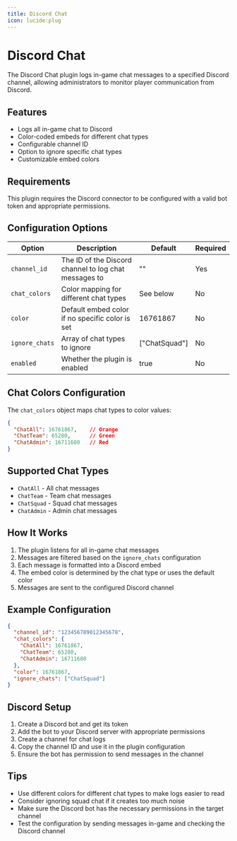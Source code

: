 ```yaml
---
title: Discord Chat
icon: lucide:plug
---
```


# Discord Chat

The Discord Chat plugin logs in-game chat messages to a specified Discord channel, allowing administrators to monitor player communication from Discord.

## Features

- Logs all in-game chat to Discord
- Color-coded embeds for different chat types
- Configurable channel ID
- Option to ignore specific chat types
- Customizable embed colors

## Requirements

This plugin requires the Discord connector to be configured with a valid bot token and appropriate permissions.

## Configuration Options

| Option | Description | Default | Required |
|--------|-------------|---------|----------|
| `channel_id` | The ID of the Discord channel to log chat messages to | "" | Yes |
| `chat_colors` | Color mapping for different chat types | See below | No |
| `color` | Default embed color if no specific color is set | 16761867 | No |
| `ignore_chats` | Array of chat types to ignore | ["ChatSquad"] | No |
| `enabled` | Whether the plugin is enabled | true | No |

## Chat Colors Configuration

The `chat_colors` object maps chat types to color values:

```json
{
  "ChatAll": 16761867,    // Orange
  "ChatTeam": 65280,      // Green
  "ChatAdmin": 16711680   // Red
}
```

## Supported Chat Types

- `ChatAll` - All chat messages
- `ChatTeam` - Team chat messages
- `ChatSquad` - Squad chat messages
- `ChatAdmin` - Admin chat messages

## How It Works

1. The plugin listens for all in-game chat messages
2. Messages are filtered based on the `ignore_chats` configuration
3. Each message is formatted into a Discord embed
4. The embed color is determined by the chat type or uses the default color
5. Messages are sent to the configured Discord channel

## Example Configuration

```json
{
  "channel_id": "123456789012345678",
  "chat_colors": {
    "ChatAll": 16761867,
    "ChatTeam": 65280,
    "ChatAdmin": 16711680
  },
  "color": 16761867,
  "ignore_chats": ["ChatSquad"]
}
```

## Discord Setup

1. Create a Discord bot and get its token
2. Add the bot to your Discord server with appropriate permissions
3. Create a channel for chat logs
4. Copy the channel ID and use it in the plugin configuration
5. Ensure the bot has permission to send messages in the channel

## Tips

- Use different colors for different chat types to make logs easier to read
- Consider ignoring squad chat if it creates too much noise
- Make sure the Discord bot has the necessary permissions in the target channel
- Test the configuration by sending messages in-game and checking the Discord channel
